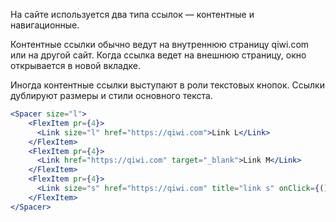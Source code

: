 На сайте используется два типа ссылок — контентные и навигационные.

Контентные ссылки обычно ведут на внутреннюю страницу qiwi.com или на другой сайт. Когда ссылка ведет на внешнюю страницу, окно открывается в новой вкладке.

Иногда контентные ссылки выступают в роли текстовых кнопок.
Ссылки дублируют размеры и стили основного текста.

```jsx
<Spacer size="l">
    <FlexItem pr={4}>
      <Link size="l" href="https://qiwi.com">Link L</Link>  
    </FlexItem>
    <FlexItem pr={4}>
      <Link href="https://qiwi.com" target="_blank">Link M</Link>
    </FlexItem>
    <FlexItem pr={4}>
      <Link size="s" href="https://qiwi.com" title="link s" onClick={() => alert('alert 2')}>Link S</Link> 
    </FlexItem>
</Spacer>
```
